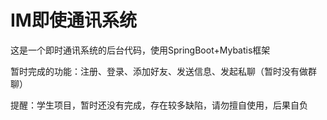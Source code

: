 # IM即使通讯系统
这是一个即时通讯系统的后台代码，使用SpringBoot+Mybatis框架

暂时完成的功能：注册、登录、添加好友、发送信息、发起私聊（暂时没有做群聊）

提醒：学生项目，暂时还没有完成，存在较多缺陷，请勿擅自使用，后果自负
